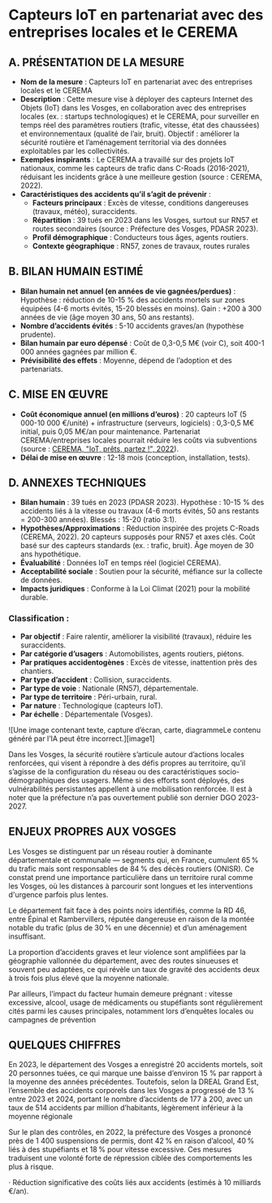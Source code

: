 # **Capteurs IoT en partenariat avec des entreprises locales et le CEREMA**

## **A. PRÉSENTATION DE LA MESURE**

* **Nom de la mesure** : Capteurs IoT en partenariat avec des entreprises locales et le CEREMA  
* **Description** : Cette mesure vise à déployer des capteurs Internet des Objets (IoT) dans les Vosges, en collaboration avec des entreprises locales (ex. : startups technologiques) et le CEREMA, pour surveiller en temps réel des paramètres routiers (trafic, vitesse, état des chaussées) et environnementaux (qualité de l’air, bruit). Objectif : améliorer la sécurité routière et l’aménagement territorial via des données exploitables par les collectivités.  
* **Exemples inspirants** : Le CEREMA a travaillé sur des projets IoT nationaux, comme les capteurs de trafic dans C-Roads (2016-2021), réduisant les incidents grâce à une meilleure gestion (source : CEREMA, 2022).  
* **Caractéristiques des accidents qu’il s’agit de prévenir** :  
  * **Facteurs principaux** : Excès de vitesse, conditions dangereuses (travaux, météo), suraccidents.  
  * **Répartition** : 39 tués en 2023 dans les Vosges, surtout sur RN57 et routes secondaires (source : Préfecture des Vosges, PDASR 2023).  
  * **Profil démographique** : Conducteurs tous âges, agents routiers.  
  * **Contexte géographique** : RN57, zones de travaux, routes rurales 

## **B. BILAN HUMAIN ESTIMÉ**

* **Bilan humain net annuel (en années de vie gagnées/perdues)** : Hypothèse : réduction de 10-15 % des accidents mortels sur zones équipées (4-6 morts évités, 15-20 blessés en moins). Gain : \+200 à 300 années de vie (âge moyen 30 ans, 50 ans restants).  
* **Nombre d’accidents évités** : 5-10 accidents graves/an (hypothèse prudente).  
* **Bilan humain par euro dépensé** : Coût de 0,3-0,5 M€ (voir C), soit 400-1 000 années gagnées par million €.  
* **Prévisibilité des effets** : Moyenne, dépend de l’adoption et des partenariats.

## **C. MISE EN ŒUVRE**

* **Coût économique annuel (en millions d’euros)** : 20 capteurs IoT (5 000-10 000 €/unité) \+ infrastructure (serveurs, logiciels) : 0,3-0,5 M€ initial, puis 0,05 M€/an pour maintenance. Partenariat CEREMA/entreprises locales pourrait réduire les coûts via subventions (source : [CEREMA, "IoT, prêts, partez \!", 2022](https://www.cerema.fr/fr/actualites/iot-prets-partez-cerema-presente-aux-collectivites)).  
* **Délai de mise en œuvre** : 12-18 mois (conception, installation, tests).

## **D. ANNEXES TECHNIQUES**

* **Bilan humain** : 39 tués en 2023 (PDASR 2023). Hypothèse : 10-15 % des accidents liés à la vitesse ou travaux (4-6 morts évités, 50 ans restants \= 200-300 années). Blessés : 15-20 (ratio 3:1).  
* **Hypothèses/Approximations** : Réduction inspirée des projets C-Roads (CEREMA, 2022). 20 capteurs supposés pour RN57 et axes clés. Coût basé sur des capteurs standards (ex. : trafic, bruit). Âge moyen de 30 ans hypothétique.  
* **Évaluabilité** : Données IoT en temps réel (logiciel CEREMA).  
* **Acceptabilité sociale** : Soutien pour la sécurité, méfiance sur la collecte de données.  
* **Impacts juridiques** : Conforme à la Loi Climat (2021) pour la mobilité durable.

### **Classification :** 

- **Par objectif** : Faire ralentir, améliorer la visibilité (travaux), réduire les suraccidents.  
- **Par catégorie d’usagers** : Automobilistes, agents routiers, piétons.  
- **Par pratiques accidentogènes** : Excès de vitesse, inattention près des chantiers.  
- **Par type d’accident** : Collision, suraccidents.  
- **Par type de voie** : Nationale (RN57), départementale.  
- **Par type de territoire** : Péri-urbain, rural.  
- **Par nature** : Technologique (capteurs IoT).  
- **Par échelle** : Départementale (Vosges).








![Une image contenant texte, capture d’écran, carte, diagrammeLe contenu généré par l’IA peut être incorrect.][image1]

Dans les Vosges, la sécurité routière s’articule autour d’actions locales renforcées, qui visent à répondre à des défis propres au territoire, qu’il s’agisse de la configuration du réseau ou des caractéristiques socio-démographiques des usagers. Même si des efforts sont déployés, des vulnérabilités persistantes appellent à une mobilisation renforcée. Il est à noter que la préfecture n’a pas ouvertement publié son dernier DGO 2023-2027.

## **ENJEUX PROPRES AUX VOSGES**

Les Vosges se distinguent par un réseau routier à dominante départementale et communale — segments qui, en France, cumulent 65 % du trafic mais sont responsables de 84 % des décès routiers (ONISR). Ce constat prend une importance particulière dans un territoire rural comme les Vosges, où les distances à parcourir sont longues et les interventions d'urgence parfois plus lentes.

Le département fait face à des points noirs identifiés, comme la RD 46, entre Épinal et Rambervillers, réputée dangereuse en raison de la montée notable du trafic (plus de 30 % en une décennie) et d’un aménagement insuffisant. 

La proportion d’accidents graves et leur violence sont amplifiées par la géographie vallonnée du département, avec des routes sinueuses et souvent peu adaptées, ce qui révèle un taux de gravité des accidents deux à trois fois plus élevé que la moyenne nationale.

Par ailleurs, l’impact du facteur humain demeure prégnant : vitesse excessive, alcool, usage de médicaments ou stupéfiants sont régulièrement cités parmi les causes principales, notamment lors d’enquêtes locales ou campagnes de prévention

## **QUELQUES CHIFFRES**

En 2023, le département des Vosges a enregistré 20 accidents mortels, soit 20 personnes tuées, ce qui marque une baisse d’environ 15 % par rapport à la moyenne des années précédentes. Toutefois, selon la DREAL Grand Est, l’ensemble des accidents corporels dans les Vosges a progressé de 13 % entre 2023 et 2024, portant le nombre d’accidents de 177 à 200, avec un taux de 514 accidents par million d’habitants, légèrement inférieur à la moyenne régionale 

Sur le plan des contrôles, en 2022, la préfecture des Vosges a prononcé près de 1 400 suspensions de permis, dont 42 % en raison d’alcool, 40 % liés à des stupéfiants et 18 % pour vitesse excessive. Ces mesures traduisent une volonté forte de répression ciblée des comportements les plus à risque.

·       Réduction significative des coûts liés aux accidents (estimés à 10 milliards €/an).